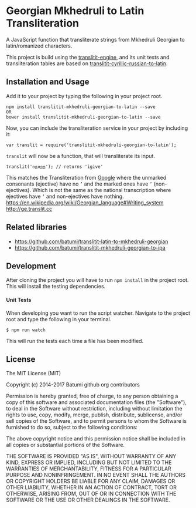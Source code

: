 Georgian Mkhedruli to Latin Transliteration
=================================================
A JavaScript function that transliterate strings from Mkhedruli Georgian to latin/romanized characters.

This project is build using the [translitit-engine][translitit-engine], and its unit tests and transliteration tables are based on [translitit-cyrillic-russian-to-latin][translitit-cyrillic-russian-to-latin].

[translitit-engine]: https://github.com/gausby/translitit-engine
[translitit-cyrillic-russian-to-latin]: https://github.com/gausby/translitit-cyrillic-russian-to-latin

## Installation and Usage
Add it to your project by typing the following in your project root.

    npm install translitit-mkhedruli-georgian-to-latin --save
    OR
	bower install translitit-mkhedruli-georgian-to-latin --save

Now, you can include the transliteration service in your project by including it:

    var translit = require('translitit-mkhedruli-georgian-to-latin');

`translit` will now be a function, that will transliterate its input.

    translit('იგივე'); // returns 'igive'



This matches the Transliteration from [Google](https://translate.google.com/#auto/en/%E1%83%A1%E1%83%90%E1%83%A5%E1%83%90%E1%83%A0%E1%83%97%E1%83%95%E1%83%94%E1%83%9A%E1%83%9D%E1%83%A1) where the unmarked consonants (ejective) have no `’` and the marked ones have `’` (non-ejectives). Which is not the same as the national transcription where ejectives have `’` and non-ejectives have nothing.  https://en.wikipedia.org/wiki/Georgian_language#Writing_system  http://ge.translit.cc


## Related libraries

* https://github.com/batumi/translitit-latin-to-mkhedruli-georgian
* https://github.com/batumi/translitit-mkhedruli-georgian-to-ipa

## Development

After cloning the project you will have to run `npm install` in the project root. This will install the testing dependencies.

#### Unit Tests

When developing you want to run the script watcher. Navigate to the project root and type the following in your terminal.

    $ npm run watch

This will run the tests each time a file has been modified.


## License
The MIT License (MIT)

Copyright (c) 2014-2017 Batumi github org contributors

Permission is hereby granted, free of charge, to any person obtaining a copy of this software and associated documentation files (the "Software"), to deal in the Software without restriction, including without limitation the rights to use, copy, modify, merge, publish, distribute, sublicense, and/or sell copies of the Software, and to permit persons to whom the Software is furnished to do so, subject to the following conditions:

The above copyright notice and this permission notice shall be included in all copies or substantial portions of the Software.

THE SOFTWARE IS PROVIDED "AS IS", WITHOUT WARRANTY OF ANY KIND, EXPRESS OR IMPLIED, INCLUDING BUT NOT LIMITED TO THE WARRANTIES OF MERCHANTABILITY, FITNESS FOR A PARTICULAR PURPOSE AND NONINFRINGEMENT. IN NO EVENT SHALL THE AUTHORS OR COPYRIGHT HOLDERS BE LIABLE FOR ANY CLAIM, DAMAGES OR OTHER LIABILITY, WHETHER IN AN ACTION OF CONTRACT, TORT OR OTHERWISE, ARISING FROM, OUT OF OR IN CONNECTION WITH THE SOFTWARE OR THE USE OR OTHER DEALINGS IN THE SOFTWARE.
